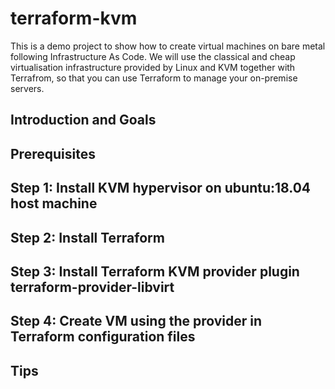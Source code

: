 # terraform-kvm
This is a demo project to show how to create virtual machines on bare metal following Infrastructure As Code. We will use the classical and cheap virtualisation infrastructure provided by Linux and KVM together with Terrafrom, so that you can use Terraform to manage your on-premise servers.

## Introduction and Goals

## Prerequisites

## Step 1: Install KVM hypervisor on ubuntu:18.04 host machine

## Step 2: Install Terraform

## Step 3: Install Terraform KVM provider plugin terraform-provider-libvirt

## Step 4: Create VM using the provider in Terraform configuration files

## Tips
